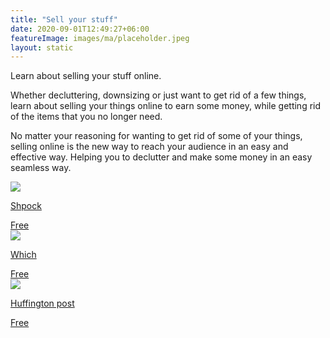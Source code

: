 ```yaml
---
title: "Sell your stuff"
date: 2020-09-01T12:49:27+06:00
featureImage: images/ma/placeholder.jpeg
layout: static
---
```


Learn about selling your stuff online.

Whether decluttering, downsizing or just want to get rid of a few things, learn about selling your things online to earn some money, while getting rid of the items that you no longer need.

No matter your reasoning for wanting to get rid of some of your things, selling online is the new way to reach your audience in an easy and effective way. Helping you to declutter and make some money in an easy seamless way.

<a class="ma-link" href="https://www.shpock.com/en-gb"><div class="ma-card"><div class="ma-icon"><img src ="/images/icon-check.png"/></div><div class="ma-name"><p>Shpock</p></div><div class="ma-paid-text"><span>Free</span></div></div></a><a class="ma-link" href="https://www.which.co.uk/reviews/shopping-sustainably/article/second-hand-shopping-online/how-to-sell-second-hand-online-aY8e54S9ikBH"><div class="ma-card"><div class="ma-icon"><img src ="/images/icon-check.png"/></div><div class="ma-name"><p>Which</p></div><div class="ma-paid-text"><span>Free</span></div></div></a><a class="ma-link" href="https://www.huffingtonpost.co.uk/entry/best-websites-for-selling-stuff_uk_602e8774c5b67c32961bec92"><div class="ma-card"><div class="ma-icon"><img src ="/images/icon-check.png"/></div><div class="ma-name"><p>Huffington post</p></div><div class="ma-paid-text"><span>Free</span></div></div></a>  

<br/><br/>






